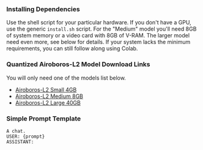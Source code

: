 ### Installing Dependencies
Use the shell script for your particular hardware. If you don't have a GPU, use the generic `install.sh` script. For the "Medium" model you'll need 8GB of system memory or a video card with 8GB of V-RAM. The larger model need even more, see below for details. If your system lacks the minimum requirements, you can still follow along using Colab.

### Quantized Airoboros-L2 Model Download Links
You will only need one of the models list below. 
- [Airoboros-L2 Small 4GB](https://huggingface.co/TheBloke/Airoboros-L2-7B-2.2-GGUF/resolve/main/airoboros-l2-7b-2.2.Q4_K_M.gguf)
- [Airoboros-L2 Medium 8GB](https://huggingface.co/TheBloke/Airoboros-L2-13B-2.2-GGUF/resolve/main/airoboros-l2-13b-2.2.Q4_K_M.gguf)
- [Airoboros-L2 Large 40GB](https://huggingface.co/TheBloke/Airoboros-L2-70b-2.2-GGUF/resolve/main/airoboros-l2-70b-2.2.Q4_K_M.gguf)

### Simple Prompt Template
```
A chat.
USER: {prompt}
ASSISTANT:
```
